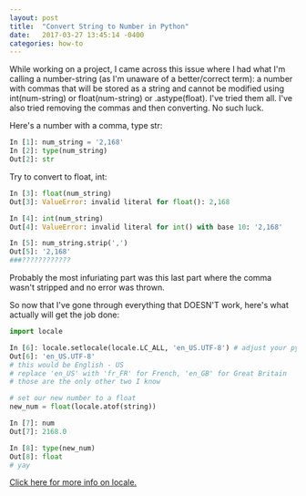 ```yaml
---
layout: post
title:  "Convert String to Number in Python"
date:   2017-03-27 13:45:14 -0400
categories: how-to
---
```


While working on a project, I came across this issue where I had what I'm calling a number-string (as I'm unaware of a better/correct term): a number with commas that will be stored as a string and cannot be modified using int(num-string) or float(num-string) or .astype(float). I've tried them all. I've also tried removing the commas and then converting. No such luck.

Here's a number with a comma, type str:
```python
In [1]: num_string = '2,168'
In [2]: type(num_string)
Out[2]: str
```

Try to convert to float, int:
```python
In [3]: float(num_string)
Out[3]: ValueError: invalid literal for float(): 2,168

In [4]: int(num_string)
Out[4]: ValueError: invalid literal for int() with base 10: '2,168'

In [5]: num_string.strip(',')
Out[5]: '2,168'
###????????????
```
Probably the most infuriating part was this last part where the comma wasn't stripped and no error was thrown.

So now that I've gone through everything that DOESN'T work, here's what actually will get the job done:

```python
import locale

In [6]: locale.setlocale(locale.LC_ALL, 'en_US.UTF-8') # adjust your python settings to specify your locale
Out[6]: 'en_US.UTF-8'
# this would be English - US
# replace 'en_US' with 'fr_FR' for French, 'en_GB' for Great Britain
# those are the only other two I know

# set our new number to a float
new_num = float(locale.atof(string))

In [7]: num
Out[7]: 2168.0

In [8]: type(new_num)
Out[8]: float
# yay
```    
 
[Click here for more info on locale.](https://docs.python.org/2/library/locale.html)
